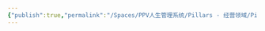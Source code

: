 ```yaml
---
{"publish":true,"permalink":"/Spaces/PPV人生管理系统/Pillars - 经营领域/Pillars - 人生经营领域/运动/增肌减脂计划/力量训练动作库/固定器械划船.md","created":"2025-07-07T18:43:30.459+08:00","modified":"2025-07-09T00:22:52.338+08:00","published":"2025-07-09T00:22:52.338+08:00","cssclasses":""}
---
```


